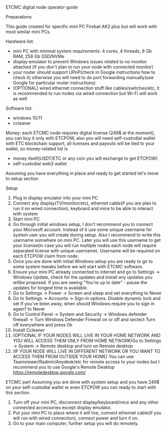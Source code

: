 ETCMC digital node operator guide

Preparations

This guide created for specific mini PC Firebat AK2 plus but will work with most similar mini PCs.

Hardware list:
- mini PC with minimal system requirements: 4 cores, 4 threads, 8 Gb RAM, 256 Gb SSD/NVMe
- display emulator to prevent Windows issues related to no monitor attached (if you don't plan to run your node with connected monitor)
- your router should support UPnP(check in Google instructions how to check it) otherwise you will need to do port forwarding manually(use Google for particular router instructions)
- (OPTIONAL) wired ethernet connection stuff like cables/switches/etc, it is recommended to run nodes via wired connection but Wi-Fi will work as well


Software list:
- windows 10/11
- ccleaner

Money:
each ETCMC node requires digital license (249$ at the moment), you can buy it only with ETCPOW, also you will need self-custodial wallet with ETC blockchain support, all licenses and payouts will be tied to your wallet, so money-related list is
- money itself(USDT/ETC or any coin you will exchange to get ETCPOW)
- self-custodial web3 wallet


Assuming you have everything in place and ready to get started let's move to setup section

Setup
1. Plug in display emulator into your mini PC
2. Connect any display(TV/monitor/etc), ethernet cable(if you are plan to run it on wired connection), keyboard and mice to be able to interact with system
3. Start mini PC
4. Go through initial windows setup, I don't recommend you to connect your Microsoft account. Instead of it use some unique username for system user you will create during setup. Also I recommend to write this username somwhere on mini PC. Later you will use this username to get your license(in case you will run multiple nodes each node will require separated license with unique username). Username will be required on each ETCPOW claim from node.
5. Once you are done with initial Windows setup you are ready to go to some system tweaks before we will start with ETCMC software.
6. Ensure your mini PC already connected to internet and go to Settings -> Windows Update, check for the updates and install any updates you willbe proposed. If you are seeing "You're up to date" - pause the updates for longest time is available.
7. Go to Settings -> Power -> Screen and sleep and set everything to Never
8. Go to Settings -> Accounts -> Sign-in options. Disable dynamic lock and set If you've been away, when should Windows require you to sign in again? to Never
9. Go to Control Panel -> System and Security -> Windows defender firewall -> Turn Windows Defender Firewall on or off and seclect Turn off everywhere and press Ok
10. Install Ccleaner
11. (OPTIONAL IF YOUR NODES WILL LIVE IN YOUR HOME NETWORK AND YOU WILL ACCESS THEM ONLY FROM HOME NETWORK)Go to Settings -> System -> Remote desktop and turn on Remote desktop
12. (IF YOUR NODE WILL LIVE IN DIFFERENT NETWORK OR YOU WANT TO ACCESS THEM FROM OUTSIDE YOUR HOME) You can use Teamviewer/Radmin/Anydesk/etc for remote access to your nodes but I recommend you to use Google's Remote Desktop https://remotedesktop.google.com/

ETCMC part
Assuming you are done with system setup and you have 249$ on your self-custodial wallet or even ETCPOW you can ready to start with this section.
1. Turn off your mini PC, disconnect display/keyboard/mice and any other connected accessories except display emulator.
2. Put your mini PC to place where it will live, connect ethernet cable(if you will run with wired connection), connect power and turn it on.
3. Go to your main computer, further setup you will do remotely.
